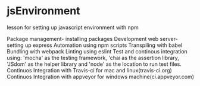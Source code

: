 # jsEnvironment
lesson for setting up javascript environment with npm

Package management- installing packages
Development web server- setting up express
Automation using npm scripts
Transpiling with babel
Bundling with webpack
Linting using eslint
Test and continous integration using:
  'mocha' as the testing framework,
  'chai as the assertion library,
  'JSdom' as the helper library and 
  'node' as the location to run test files.
Continuos Integration with Travis-ci for mac and linux(travis-ci.org)
Continuos Integration with appveyor for windows machine(ci.appveyor.com)


